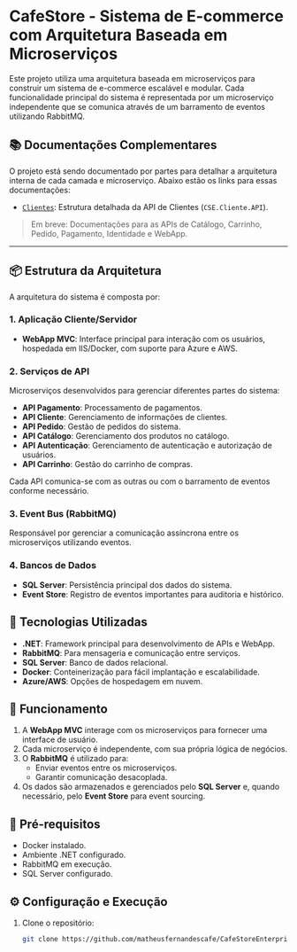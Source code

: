 # CafeStore - Sistema de E-commerce com Arquitetura Baseada em Microserviços

Este projeto utiliza uma arquitetura baseada em microserviços para construir um sistema de e-commerce escalável e modular. Cada funcionalidade principal do sistema é representada por um microserviço independente que se comunica através de um barramento de eventos utilizando RabbitMQ.

## 📚 Documentações Complementares

O projeto está sendo documentado por partes para detalhar a arquitetura interna de cada camada e microserviço. Abaixo estão os links para essas documentações:

- [`Clientes`](./src/documentation/README-Clientes.md): Estrutura detalhada da API de Clientes (`CSE.Cliente.API`).

> Em breve: Documentações para as APIs de Catálogo, Carrinho, Pedido, Pagamento, Identidade e WebApp.

---

## 📦 Estrutura da Arquitetura

A arquitetura do sistema é composta por:

### 1. **Aplicação Cliente/Servidor**

- **WebApp MVC**: Interface principal para interação com os usuários, hospedada em IIS/Docker, com suporte para Azure e AWS.

### 2. **Serviços de API**

Microserviços desenvolvidos para gerenciar diferentes partes do sistema:

- **API Pagamento**: Processamento de pagamentos.
- **API Cliente**: Gerenciamento de informações de clientes.
- **API Pedido**: Gestão de pedidos do sistema.
- **API Catálogo**: Gerenciamento dos produtos no catálogo.
- **API Autenticação**: Gerenciamento de autenticação e autorização de usuários.
- **API Carrinho**: Gestão do carrinho de compras.

Cada API comunica-se com as outras ou com o barramento de eventos conforme necessário.

### 3. **Event Bus (RabbitMQ)**

Responsável por gerenciar a comunicação assíncrona entre os microserviços utilizando eventos.

### 4. **Bancos de Dados**

- **SQL Server**: Persistência principal dos dados do sistema.
- **Event Store**: Registro de eventos importantes para auditoria e histórico.

## 🚀 Tecnologias Utilizadas

- **.NET**: Framework principal para desenvolvimento de APIs e WebApp.
- **RabbitMQ**: Para mensageria e comunicação entre serviços.
- **SQL Server**: Banco de dados relacional.
- **Docker**: Conteinerização para fácil implantação e escalabilidade.
- **Azure/AWS**: Opções de hospedagem em nuvem.

## 📑 Funcionamento

1. A **WebApp MVC** interage com os microserviços para fornecer uma interface de usuário.
2. Cada microserviço é independente, com sua própria lógica de negócios.
3. O **RabbitMQ** é utilizado para:
   - Enviar eventos entre os microserviços.
   - Garantir comunicação desacoplada.
4. Os dados são armazenados e gerenciados pelo **SQL Server** e, quando necessário, pelo **Event Store** para event sourcing.

## 🔧 Pré-requisitos

- Docker instalado.
- Ambiente .NET configurado.
- RabbitMQ em execução.
- SQL Server configurado.

## ⚙️ Configuração e Execução

1. Clone o repositório:
   ```bash
   git clone https://github.com/matheusfernandescafe/CafeStoreEnterprise.git

